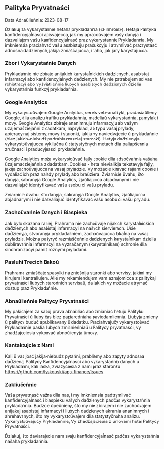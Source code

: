 ## Palityka Pryvatnaści

Data Adnaŭlieńnia: 2023-08-17 

D́ziakuj za vykarystańnie hetaha prykladańnia («Finhrom»). Hetaja Palityka kanfidencyjaĺnasci apisvajecca, jak my 
apracoŭvajem vašy danyja i dazvaliajem vašu kanfidencyjaĺnasć praz vykarystannie Prykladannia. My imkniemsia 
praciahvać vašu asabistuju pradukcyju i atrymlivać prazrystasć adnosna dadzienych, jakija zmiaščajucca, i taho, jak 
jany karystajucca.

### Zbor i Vykarystańnie Danych 

Prykladańnie nie zbiraje anijakich karystaĺnickich dad́zienych, asabistaj infarmacyi abo kanfidencyjaĺnych dad́zienych. 
My nie patrabujem ad vas rehistracyi abo vyśviatlieńnia liubych asabistych dad́zienych d́zielia vykarystańnia funkcyj 
prykladańnia.

### Google Analytics 

My vykarystoŭvajem Google Analytics, servis veb-analityki, pradastaŭlieny Google, dlia analizu trafiku prykladańnia, 
madeliaŭ vykarystańnia, pamylak i movy. Google Analytics zbiraje ananimnuju infarmacyju ab vašym uzajemad́ziejańni z 
dadatkam, napryklad, ab typu vašaj prylady, apieracyjnaj sistemy, movy i staronki, jakija vy naviedvajecie ŭ 
prykladańnie (biez jakich-niebudź padrabiaznasciej staronki). Hetyja dad́zienyja vykarystoŭvajucca vykliučna ŭ 
statystyčnych metach dlia paliapšeńnia zručnasci i praducyjnasci prykladańnia. 

Google Analytics moža vykarystoŭvać fajly cookie dlia adsočvańnia vašaha ŭzajemadziejańnia z dadatkam. Cookies - heta 
nievialikija tekstavyja fajly, jakija zachoŭvajucca na vašaj pryladzie. Vy možacie kiravać fajlami cookie i vydaliać 
ich praz nalady prylady abo braŭziera. Zviarnicie ŭvahu, što danyja, sabranyja Google Analytics, zjaŭliajucca 
abjadnanymi i nie dazvaliajuć identyfikavać vašu asobu ci vašu pryladu. 

Zviarnicie ŭvahu, što danyja, sabranyja Google Analytics, zjaŭliajucca abjadnanymi i nie dazvaliajuć identyfikavać 
vašu asobu ci vašu pryladu.

### Zachoŭvańnie Danych i Biaspieka 

Jak bylo skazana raniej, Prahrama nie zachoŭvaje nijakich karystaĺnickich dad́zienych abo asabistaj infarmacyi na 
našych siervierach. Usie dad́zienyja, stvoranyja prykladańniem, zachoŭvajucca lakaĺna na vašaj prylad́zie. Možna pašyryć 
raźmiaščeńnie dad́zienych karystaĺnikam d́zielia dubliravańnia infarmacyi na vyznačanym (karystaĺnikam) schronie dlia 
sinchranizacyi pamiž roznymi pryladami.

### Pasluhi Trecich Bakoŭ 

Prahrama zmiaščaje spasylki na zniešnija staronki abo servisy, jakimi my kirujem i kantraliujem. Alie my rekamiendujem 
vam aznajomicca z palitykaj pryvatnaści liubych starońnich servisaŭ, da jakich vy možacie atrymać dostup praz 
Prykladańnie.

### Abnaŭlieńnie Palitycy Pryvatnaści 

My pakidajem za saboj prava abnaŭliać abo zmianiać hetuju Palityku Pryvatnaści ŭ liuby čas biez papiaredniaha 
paviedamlieńnia. Liubyja zmieny ŭ palitycy buduć apublikavany ŭ dadatku. Praciahvajučy vykarystoŭvać Prykladańnie 
paslia liubych zmianieńniaŭ u Palitycy pryvatnasci, vy zhadžajeciesia vykonvać abnoŭlienyja ŭmovy.

### Kantaktujcie z Nami 

Kali ŭ vas josć jakija-niebud́z pytańni, prabliemy abo zapyty adnosna dad́zienaj Palitycy Kanfidencyjaĺnasci abo 
vykarystańnia danych u Prykladańni, kali laska, zviažyciesia z nami praz staronku 
https://github.com/lyskouski/app-finance/issues

### Zakliučeńnie 

Vaša pryvatnasć važna dlia nas, i my imkniemsia padtrymlivać kanfidencyjaĺnasć i biaspieku vašych dad́zienych padčas 
vykarystańnia prykladańnia. Budźcie ŭpeŭnieny, što my nie zbirajem i nie zachoŭvajem anijakaj asabistaj infarmacyi i 
liubych dad́zienych akramia ananimnych i ahrehavanych, što my vykarystoŭvajem dlia statystyčnaha analizu. 
Vykarystoŭvajučy Prykladańnie, Vy zhadžajeciesia z umovami hetaj Palitycy Pryvatnaści. 

D́ziakuj, što daviarajecie nam svaju kanfidencyjaĺnasć padčas vykarystańnia našaha prykladańnia.
